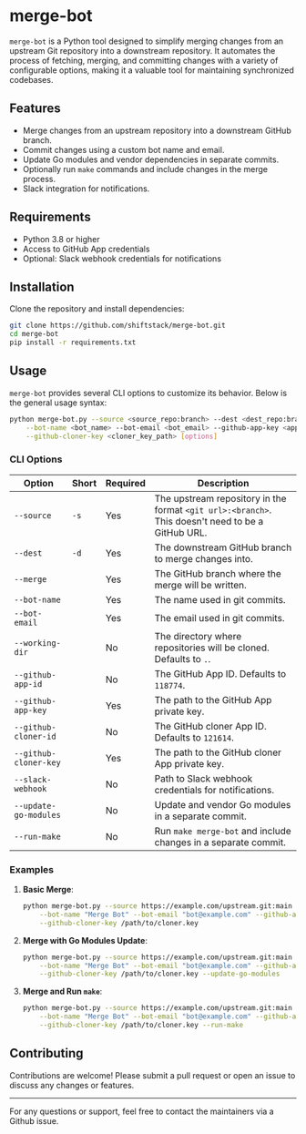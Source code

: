 # merge-bot

`merge-bot` is a Python tool designed to simplify merging changes from an upstream Git repository into a downstream repository. It automates the process of fetching, merging, and committing changes with a variety of configurable options, making it a valuable tool for maintaining synchronized codebases.

## Features

- Merge changes from an upstream repository into a downstream GitHub branch.
- Commit changes using a custom bot name and email.
- Update Go modules and vendor dependencies in separate commits.
- Optionally run `make` commands and include changes in the merge process.
- Slack integration for notifications.

## Requirements

- Python 3.8 or higher
- Access to GitHub App credentials
- Optional: Slack webhook credentials for notifications

## Installation

Clone the repository and install dependencies:

```bash
git clone https://github.com/shiftstack/merge-bot.git
cd merge-bot
pip install -r requirements.txt
```

## Usage

`merge-bot` provides several CLI options to customize its behavior. Below is the general usage syntax:

```bash
python merge-bot.py --source <source_repo:branch> --dest <dest_repo:branch> --merge <merge_branch> \
    --bot-name <bot_name> --bot-email <bot_email> --github-app-key <app_key_path> \
    --github-cloner-key <cloner_key_path> [options]
```

### CLI Options

| Option                 | Short | Required | Description                                                                                                                                               |
|------------------------|-------|----------|-----------------------------------------------------------------------------------------------------------------------------------------------------------|
| `--source`             | `-s`  | Yes      | The upstream repository in the format `<git url>:<branch>`. This doesn't need to be a GitHub URL.                                                         |
| `--dest`               | `-d`  | Yes      | The downstream GitHub branch to merge changes into.                                                                                                       |
| `--merge`              |       | Yes      | The GitHub branch where the merge will be written.                                                                                                        |
| `--bot-name`           |       | Yes      | The name used in git commits.                                                                                                                             |
| `--bot-email`          |       | Yes      | The email used in git commits.                                                                                                                            |
| `--working-dir`        |       | No       | The directory where repositories will be cloned. Defaults to `.`.                                                                                         |
| `--github-app-id`      |       | No       | The GitHub App ID. Defaults to `118774`.                                                                                                                  |
| `--github-app-key`     |       | Yes      | The path to the GitHub App private key.                                                                                                                   |
| `--github-cloner-id`   |       | No       | The GitHub cloner App ID. Defaults to `121614`.                                                                                                           |
| `--github-cloner-key`  |       | Yes      | The path to the GitHub cloner App private key.                                                                                                            |
| `--slack-webhook`      |       | No       | Path to Slack webhook credentials for notifications.                                                                                                      |
| `--update-go-modules`  |       | No       | Update and vendor Go modules in a separate commit.                                                                                                        |
| `--run-make`           |       | No       | Run `make merge-bot` and include changes in a separate commit.                                                                                           |

### Examples

1. **Basic Merge**:
   ```bash
   python merge-bot.py --source https://example.com/upstream.git:main --dest my-org/my-repo:dev --merge my-org/my-repo:merge \
       --bot-name "Merge Bot" --bot-email "bot@example.com" --github-app-key /path/to/app.key \
       --github-cloner-key /path/to/cloner.key
   ```

2. **Merge with Go Modules Update**:
   ```bash
   python merge-bot.py --source https://example.com/upstream.git:main --dest my-org/my-repo:dev --merge my-org/my-repo:merge \
       --bot-name "Merge Bot" --bot-email "bot@example.com" --github-app-key /path/to/app.key \
       --github-cloner-key /path/to/cloner.key --update-go-modules
   ```

3. **Merge and Run `make`**:
   ```bash
   python merge-bot.py --source https://example.com/upstream.git:main --dest my-org/my-repo:dev --merge my-org/my-repo:merge \
       --bot-name "Merge Bot" --bot-email "bot@example.com" --github-app-key /path/to/app.key \
       --github-cloner-key /path/to/cloner.key --run-make
   ```

## Contributing

Contributions are welcome! Please submit a pull request or open an issue to discuss any changes or features.

---

For any questions or support, feel free to contact the maintainers via a Github issue.
